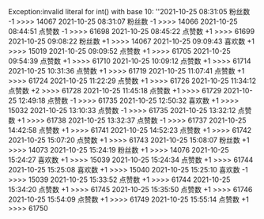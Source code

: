 Exception:invalid literal for int() with base 10: ''2021-10-25  08:31:05   粉丝数 -1 >>>> 14067
2021-10-25  08:31:07   粉丝数 -1 >>>> 14066
2021-10-25  08:44:51   点赞数 -1 >>>> 61698
2021-10-25  08:45:22   点赞数 +1 >>>> 61699
2021-10-25  09:08:22   粉丝数 +1 >>>> 14067
2021-10-25  09:09:43   喜欢数 +1 >>>> 15019
2021-10-25  09:09:52   点赞数 +1 >>>> 61705
2021-10-25  09:54:39   点赞数 +1 >>>> 61710
2021-10-25  10:09:12   点赞数 +1 >>>> 61714
2021-10-25  10:31:36   点赞数 +1 >>>> 61719
2021-10-25  11:07:41   点赞数 +1 >>>> 61724
2021-10-25  11:22:29   点赞数 +1 >>>> 61726
2021-10-25  11:34:12   点赞数 +2 >>>> 61728
2021-10-25  11:45:18   点赞数 +1 >>>> 61729
2021-10-25  12:49:18   点赞数 -1 >>>> 61735
2021-10-25  12:50:32   喜欢数 +1 >>>> 15032
2021-10-25  13:10:33   点赞数 -1 >>>> 61735
2021-10-25  13:32:12   点赞数 +1 >>>> 61738
2021-10-25  13:32:37   点赞数 -1 >>>> 61737
2021-10-25  14:42:58   点赞数 +1 >>>> 61741
2021-10-25  14:52:23   点赞数 +1 >>>> 61742
2021-10-25  15:07:20   点赞数 +1 >>>> 61743
2021-10-25  15:08:07   粉丝数 +1 >>>> 14073
2021-10-25  15:24:19   粉丝数 +1 >>>> 14076
2021-10-25  15:24:27   喜欢数 +1 >>>> 15039
2021-10-25  15:24:34   点赞数 +1 >>>> 61744
2021-10-25  15:25:08   喜欢数 +1 >>>> 15040
2021-10-25  15:25:10   喜欢数 -1 >>>> 15039
2021-10-25  15:33:52   点赞数 +1 >>>> 61744
2021-10-25  15:34:20   点赞数 +1 >>>> 61745
2021-10-25  15:35:50   点赞数 +1 >>>> 61746
2021-10-25  15:54:09   点赞数 +1 >>>> 61749
2021-10-25  15:55:14   点赞数 +1 >>>> 61750
